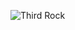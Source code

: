 ![Third Rock](https://www.google.com/url?sa=i&url=https%3A%2F%2Fwww.theverge.com%2F2012%2F5%2F12%2F3016254%2Frussian-satellite-earth-from-space-121-megapixels&psig=AOvVaw2AXOXpoLkhhrKHz59RlI5O&ust=1581111616801000&source=images&cd=vfe&ved=0CAIQjRxqFwoTCNDP1_fxvecCFQAAAAAdAAAAABAD)
